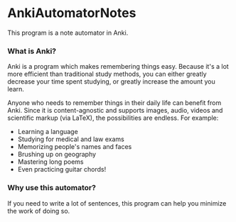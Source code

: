 # AnkiAutomatorNotes
This program is a note automator in Anki.
### What is Anki?
Anki is a program which makes remembering things easy. Because it's a lot more efficient than traditional study methods, you can either greatly decrease your time spent studying, or greatly increase the amount you learn.

Anyone who needs to remember things in their daily life can benefit from Anki. Since it is content-agnostic and supports images, audio, videos and scientific markup (via LaTeX), the possibilities are endless.
For example:

- Learning a language
- Studying for medical and law exams
- Memorizing people's names and faces
- Brushing up on geography
- Mastering long poems
- Even practicing guitar chords!
### Why use this automator?
If you need to write a lot of sentences, this program can help you minimize the work of doing so.
